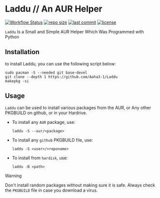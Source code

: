 # Laddu // An AUR Helper
[![Workflow Status](https://img.shields.io/github/actions/workflow/status/Aaha3-1/Laddu/laddu.yml?style=for-the-badge&logo=arch-linux&color=B4B4EF&logoColor=D9E0EE&labelColor=302D41)](https://github.com/Aaha3-1/Laddu/actions) [![repo size](https://img.shields.io/github/repo-size/Aaha3-1/Laddu?color=%23DDB6F2&label=SIZE&logo=arch-linux&style=for-the-badge&logoColor=D9E0EE&labelColor=302D41)](https://github.com/Aaha3-1/Laddu) [![last commit](https://img.shields.io/github/last-commit/Aaha3-1/Laddu?style=for-the-badge&logo=arch-linux&color=8bd5ca&logoColor=D9E0EE&labelColor=302D41)](https://github.com/Aaha3-1/Laddu/commit) [![license](https://img.shields.io/github/license/Aaha3-1/Laddu?style=for-the-badge&logo=arch-linux&color=ee999f&logoColor=D9E0EE&labelColor=302D41)](https://raw.githubusercontent.com/Aaha3-1/Laddu/refs/heads/master/LICENSE)

`Laddu` Is a Small and Simple AUR Helper Which Was Programmed with Python

## Installation

to install Laddu, you can use the following script below:
```
sudo pacman -S --needed git base-devel
git clone --depth 1 https://github.com/Aaha3-1/Laddu
makepkg -si
```

## Usage

`Laddu` can be used to install various packages from the AUR, or Any other PKGBUILD on github, or in your Hardrive.

- To install any `AUR` package, use:
  ```
  laddu -S --aur/<package>
  ```
- To install any `github` PKGBUILD file, use:
  ```
  laddu -S <user>/<reponame>
  ```
- To install from `hardisk`, use:
  ```
  laddu -B <path>
  ```

 > [!WARNING]  
 > Don't install random packages without making sure it is safe.
 > Always check the `PKGBUILD` file in case you download a virus. 
